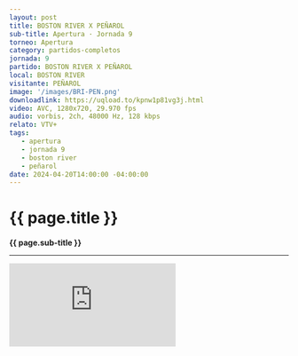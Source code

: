 ```yaml
---
layout: post
title: BOSTON RIVER X PEÑAROL
sub-title: Apertura · Jornada 9
torneo: Apertura
category: partidos-completos
jornada: 9
partido: BOSTON RIVER X PEÑAROL
local: BOSTON RIVER
visitante: PEÑAROL
image: '/images/BRI-PEN.png'
downloadlink: https://uqload.to/kpnw1p81vg3j.html
video: AVC, 1280x720, 29.970 fps
audio: vorbis, 2ch, 48000 Hz, 128 kbps
relato: VTV+
tags:
   - apertura
   - jornada 9
   - boston river
   - peñarol
date: 2024-04-20T14:00:00 -04:00:00
---
```


<div class="mt-5 mb-4 dyuthi_regular"> 
    <h1 class="text-success kustom_culture"> 
                {{ page.title }} 
    </h1> 
    <strong>{{ page.sub-title }}</strong>
    <hr> 
</div>
<div class="container embed-responsive embed-responsive-16by9 position-relative"> 
    <iframe class="position-relative w-100 h-100 border-0" src="https://uqload.to/embed-kpnw1p81vg3j.html" frameborder=0 marginwidth=0 marginheight=0 scrolling=NO allowfullscreen><div style="height: 1000px;"></div></iframe> 
</div>

